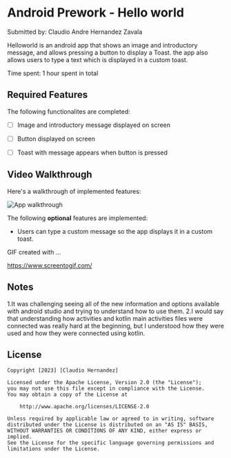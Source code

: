 # Android Prework - Hello world

Submitted by: Claudio Andre Hernandez Zavala

Helloworld is an android app that shows an image and introductory message, and allows pressing a button to display a Toast. the app also allows users to type a text which is displayed in a custom toast.

Time spent: 1 hour spent in total

## Required Features

The following functionalites are completed:

* [ ] Image and introductory message displayed on screen
* [ ] Button displayed on screen
* [ ] Toast with message appears when button is pressed 


## Video Walkthrough

Here's a walkthrough of implemented features:


![App walkthrough](https://user-images.githubusercontent.com/101302200/212524396-cabc1123-9a9d-4c42-9f57-9e3e9c8369b7.gif)

The following **optional** features are implemented:

* Users can type a custom message so the app displays it in a custom toast.

GIF created with ...  

https://www.screentogif.com/


## Notes

1.It was challenging seeing all of the new information and options available with android studio and trying to understand how to use them.
2.I would say that understanding how activities and kotlin main activities files were connected was really hard at the beginning, but I understood how they were used and how they were connected using kotlin.


## License

    Copyright [2023] [Claudio Hernandez]

    Licensed under the Apache License, Version 2.0 (the "License");
    you may not use this file except in compliance with the License.
    You may obtain a copy of the License at

        http://www.apache.org/licenses/LICENSE-2.0

    Unless required by applicable law or agreed to in writing, software
    distributed under the License is distributed on an "AS IS" BASIS,
    WITHOUT WARRANTIES OR CONDITIONS OF ANY KIND, either express or implied.
    See the License for the specific language governing permissions and
    limitations under the License.
